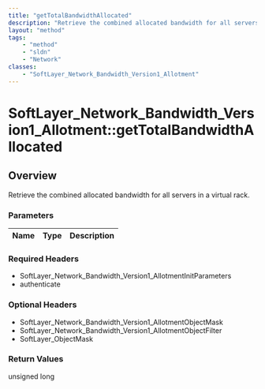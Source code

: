 ```yaml
---
title: "getTotalBandwidthAllocated"
description: "Retrieve the combined allocated bandwidth for all servers in a virtual rack."
layout: "method"
tags:
    - "method"
    - "sldn"
    - "Network"
classes:
    - "SoftLayer_Network_Bandwidth_Version1_Allotment"
---
```

# SoftLayer_Network_Bandwidth_Version1_Allotment::getTotalBandwidthAllocated
## Overview 
Retrieve the combined allocated bandwidth for all servers in a virtual rack.

### Parameters 
|Name | Type | Description |
| --- | --- | --- |


### Required Headers
* SoftLayer_Network_Bandwidth_Version1_AllotmentInitParameters
* authenticate

### Optional Headers
* SoftLayer_Network_Bandwidth_Version1_AllotmentObjectMask
* SoftLayer_Network_Bandwidth_Version1_AllotmentObjectFilter
* SoftLayer_ObjectMask

### Return Values
unsigned long

